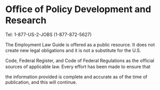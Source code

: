 # Oﬃce of Policy Development and Research

Tel: 1-877-US-2-JOBS (1-877-872-5627)

The Employment Law Guide is oﬀered as a public resource. It does not create new legal obligations and it is not a substitute for the U.S.

Code, Federal Register, and Code of Federal Regulations as the oﬃcial sources of applicable law. Every eﬀort has been made to ensure that

the information provided is complete and accurate as of the time of publication, and this will continue.